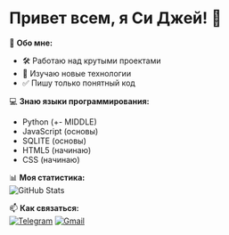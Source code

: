 # Привет всем, я Си Джей! 👋  

🚀 **Обо мне:**  
- 🛠 Работаю над крутыми проектами  
- 🔦 Изучаю новые технологии  
- ✅ Пишу только понятный код

💻 **Знаю языки программирования:**
- Python (+- MIDDLE) 
- JavaScript (основы)
- SQLITE (основы) 
- HTML5 (начинаю)
- CSS (начинаю) 


📊 **Моя статистика:**  
![GitHub Stats](https://github-readme-stats.vercel.app/api?username=sijeydev&show_icons=true&theme=radical)  

📫 **Как связаться:**  
[![Telegram](https://img.shields.io/badge/-Telegram-0088cc?style=flat&logo=Telegram&logoColor=white)](https://t.me/sijeydev) [![Gmail](https://img.shields.io/badge/-Gmail-D14836?style=flat&logo=Gmail&logoColor=white)](mailto:sijeydev@gmail.com)

